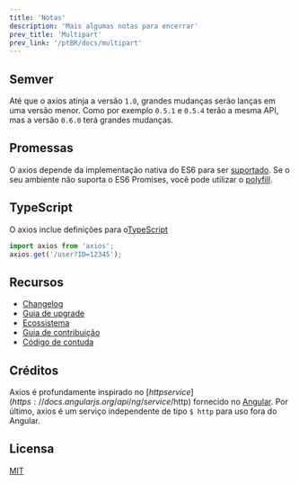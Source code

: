 ```yaml
---
title: 'Notas'
description: 'Mais algumas notas para encerrar'
prev_title: 'Multipart'
prev_link: '/ptBR/docs/multipart'
---
```


## Semver

Até que o axios atinja a versão `1.0`, grandes mudanças serão lanças em uma versão menor. Como por exemplo `0.5.1` e `0.5.4` terão a mesma API, mas a versão `0.6.0` terá grandes mudanças.

## Promessas

O axios depende da implementação nativa do ES6 para ser [suportado](http://caniuse.com/promises).
Se o seu ambiente não suporta o ES6 Promises, você pode utilizar o [polyfill](https://github.com/jakearchibald/es6-promise).

## TypeScript
O axios inclue definições para o[TypeScript](http://typescriptlang.org)  
```typescript
import axios from 'axios';
axios.get('/user?ID=12345');
```

## Recursos

* [Changelog](https://github.com/axios/axios/blob/main/CHANGELOG.md)
* [Guia de upgrade](https://github.com/axios/axios/blob/main/UPGRADE_GUIDE.md)
* [Ecossistema](https://github.com/axios/axios/blob/main/ECOSYSTEM.md)
* [Guia de contribuição](https://github.com/axios/axios/blob/main/CONTRIBUTING.md)
* [Código de contuda](https://github.com/axios/axios/blob/main/CODE_OF_CONDUCT.md)

## Créditos

Axios é profundamente inspirado no [$http service](https://docs.angularjs.org/api/ng/service/$http) fornecido no [Angular](https://angularjs.org/). Por último, axios é um serviço independente de tipo `$ http` para uso fora do Angular.

## Licensa

[MIT](https://github.com/axios/axios/blob/main/LICENSE)